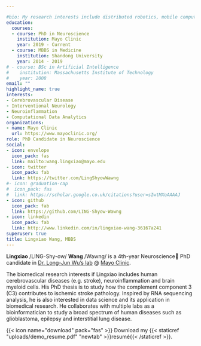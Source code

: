 ```yaml
---

#bio: My research interests include distributed robotics, mobile computing and programmable matter.
education:
  courses:
  - course: PhD in Neuroscience
    institution: Mayo Clinic
    year: 2019 - Current
  - course: MBBS in Medicine
    institution: Shandong University
    year: 2014 - 2019
# - course: BSc in Artificial Intelligence
#    institution: Massachusetts Institute of Technology
#    year: 2008
email: ""
highlight_name: true
interests:
- Cerebrovascular Disease
- Interventional Neurology
- Neuroinflammation
- Computational Data Analytics
organizations:
- name: Mayo Clinic
  url: https://www.mayoclinic.org/
role: PhD Candidate in Neuroscience
social:
- icon: envelope
  icon_pack: fas
  link: mailto:wang.lingxiao@mayo.edu
- icon: twitter
  icon_pack: fab
  link: https://twitter.com/LingShyowWawng
#- icon: graduation-cap
#  icon_pack: fas
#  link: https://scholar.google.co.uk/citations?user=sIwtMXoAAAAJ
- icon: github
  icon_pack: fab
  link: https://github.com/LING-Shyow-Wawng
- icon: linkedin
  icon_pack: fab
  link: http://www.linkedin.com/in/lingxiao-wang-36167a241
superuser: true
title: Lingxiao Wang, MBBS
---
```


**Lingxiao** /LING-Shy-ow/ **Wang** /Wawng/ is a 4th-year Neuroscience🧠 PhD candidate in [Dr. Long-Jun Wu’s lab](https://neuroimmunelab.mayo.edu/lab-news/) @ [Mayo Clinic](https://college.mayo.edu/academics/biomedical-research-training/). 

The biomedical research interests if Lingxiao includes human cerebrovascular diseases (e.g. stroke), neuroinflammation and brain myeloid cells. His PhD thesis is to study how the complement component 3 (C3) contributes to ischemic stroke pathology. Inspired by RNA sequencing analysis, he is also interested in data science and its application in biomedical research. He collaborates with multiple labs as a bioinformatician to study a broad spectrum of human diseases such as glioblastoma, epilepsy and interstitial lung disease.

{{< icon name="download" pack="fas" >}} Download my {{< staticref "uploads/demo_resume.pdf" "newtab" >}}resumé{{< /staticref >}}.
